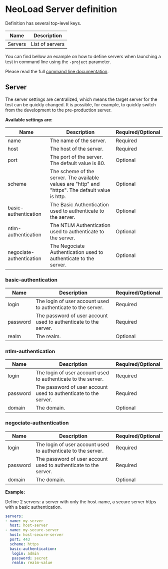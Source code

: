 # NeoLoad Server definition
Definition has several top-level keys.

| Name      | Description        |
| --------- | ------------------ |
| Servers   | List of servers    |
You can find bellow an example on how to define servers when launching a test in command line using the `-project` parameter.

Please read the full [command line documentation](https://www.neotys.com/documents/doc/neoload/latest/en/html/#643.htm).

## Server
The server settings are centralized, which means the target server for the test can be quickly changed. It is possible, for example, to quickly switch from the development to the pre-production server.

**Available settings are:**

| Name        | Description                                                  | Required/Optional |
| ----------- | ------------------------------------------------------------ | ----------------- |
| name        | The name of the server.                                      | Required          |
| host | The host of the server.                                    | Required          |
| port | The port of the server. The default value is 80.                    | Optional          |
| scheme | The scheme of the server. The available values are "http" and "https". The default value is http.    | Optional          |
| basic-authentication | The Basic Authentication used to authenticate to the server.                    | Optional          |
| ntlm-authentication | The NTLM Authentication used to authenticate to the server.                     | Optional          |
| negociate-authentication | The Negociate Authentication used to authenticate to the server.           | Optional          |

### basic-authentication
| Name        | Description                                                     | Required/Optional |
| ----------- | --------------------------------------------------------------- | ----------------- |
| login       | The login of user account used to authenticate to the server.                                         | Required          |
| password    | The password of user account used to authenticate to the server.                                                   | Required          |
| realm       | The realm.                                                      | Optional          |

### ntlm-authentication
| Name        | Description                                                     | Required/Optional |
| ----------- | --------------------------------------------------------------- | ----------------- |
| login       | The login of user account used to authenticate to the server.                                         | Required          |
| password    | The password of user account used to authenticate to the server.                                                   | Required          |
| domain      | The domain.                                                     | Optional          |

### negociate-authentication
| Name        | Description                                                     | Required/Optional |
| ----------- | --------------------------------------------------------------- | ----------------- |
| login       | The login of user account used to authenticate to the server.                                         | Required          |
| password    | The password of user account used to authenticate to the server.                                                   | Required          |
| domain | The domain.                                                          | Optional          |


**Example:**

Define 2 servers: a server with only the host-name, a secure server https with a basic authentication.

```yaml
servers:
- name: my-server
  host: host-server
- name: my-secure-server
  host: host-secure-server
  port: 443
  scheme: https
  basic-authentication:
   login: admin
   password: secret
   realm: realm-value
```